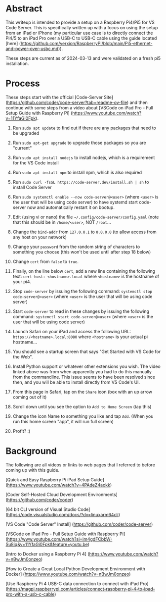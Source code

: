 # Abstract

This writeup is intended to provide a setup on a Raspberry Pi4/Pi5 for VS Code Server.  This is specifically written up with a focus on using the setup from an iPad or iPhone (my particular use case is to directly connect the Pi4/5 to an iPad Pro over a USB-C to USB-C cable using the guide located [here] (https://github.com/verxion/RaspberryPi/blob/main/Pi5-ethernet-and-power-over-usbc.md)).

These steps are current as of 2024-03-13 and were validated on a fresh pi5 installation.

# Process

These steps start with the official [Code-Server Site] (https://github.com/coder/code-server?tab=readme-ov-file) and then continue with some steps from a video about [VSCode on iPad Pro - Full Setup Guide with Raspberry Pi] (https://www.youtube.com/watch?v=11YfaGi0Fpk).

1. Run `sudo apt update` to find out if there are any packages that need to be upgraded

2. Run `sudo apt-get upgrade` to upgrade those packages so you are "current"

3. Run `sudo apt install nodejs` to install nodejs, which is a requirement for the VS Code install

4. Run `sudo apt install npm` to install npm, which is also required

5. Run `sudo curl -fsSL https://code-server.dev/install.sh | sh` to install Code Server

6. Run `sudo systemctl enable --now code-server@<user>` (where `<user>` is the user that will be using code server) to have systemd start code-server now and automatically restart it on bootup.

7. Edit (using vi or nano) the file `~/.config/code-server/config.yaml` (note that this should be in `/home/<user>`, NOT `/root`...

8. Change the `bind-addr` from `127.0.0.1` to `0.0.0.0` (to allow access from any host on your network)

9. Change your `password` from the random string of characters to something you choose (this won't be used until after step 18 below)

10. Change `cert` from `false` to `true`.

11. Finally, on the line below `cert`, add a new line containing the following text: `cert-host: <hostname>.local` where `<hostname>` is the hostname of your pi4.

12. Stop `code-server` by issuing the following command: `systemctl stop code-server@<user>` (where `<user>` is the user that will be using code server)

13. Start `code-server` to read in these changes by issuing the following command: `systemctl start code-server@<user>` (where `<user>` is the user that will be using code server)

14. Launch Safari on your iPad and access the following URL: `https://<hostname>.local:8080` where `<hostname>` is your actual pi hostname...

15. You should see a startup screen that says "Get Started with VS Code for the Web".

16. Install Python support or whatever other extensions you wish.  The video linked above was from when apparently you had to do this manually from the commandline.  This issue seems to have been resolved since then, and you will be able to install directly from VS Code's UI.

17. From this page in Safari, tap on the `Share` icon (box with an up arrow coming out of it)

18. Scroll down until you see the option to `Add to Home Screen` (tap this)

19. Change the icon Name to something you like and tap `Add`.  (When you run this home screen "app", it will run full screen)

20. Profit?  :)

# Background

The following are all videos or links to web pages that I referred to before coming up with this guide.

[Quick and Easy Raspberry Pi iPad Setup Guide] (https://www.youtube.com/watch?v=4PAdeZ4aokk)

[Coder Self-Hosted Cloud Development Environments] (https://github.com/coder/coder)

[64 bit CLI version of Visual Studio Code] (https://code.visualstudio.com/docs/?dv=linuxarm64cli)

[VS Code "Code Server" Install] (https://github.com/coder/code-server)

[VSCode on iPad Pro - Full Setup Guide with Raspberry Pi] (https://www.youtube.com/watch?si=im4gdFCbbW-Su8iq&v=11YfaGi0Fpk&feature=youtu.be)

[Intro to Docker using a Raspberry Pi 4] (https://www.youtube.com/watch?v=nBwJm0onzeo)

[How to Create a Great Local Python Development Environment with Docker] (https://www.youtube.com/watch?v=nBwJm0onzeo)

[Use Raspberry Pi 4 USB-C data connection to connect with iPad Pro] (https://magpi.raspberrypi.com/articles/connect-raspberry-pi-4-to-ipad-pro-with-a-usb-c-cable)










